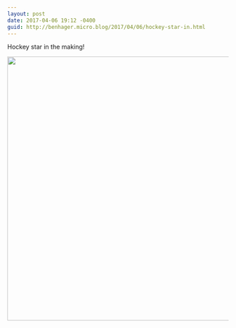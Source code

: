 ```yaml
---
layout: post
date: 2017-04-06 19:12 -0400
guid: http://benhager.micro.blog/2017/04/06/hockey-star-in.html
---
```

Hockey star in the making!

<img src="http://hager.blog/uploads/2017/8f608f025d.jpg" width="600" height="600" />
